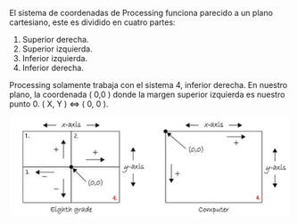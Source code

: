 El sistema de coordenadas de Processing funciona parecido a un plano cartesiano, este es dividido en cuatro partes: 

1. Superior derecha.
2. Superior izquierda.
3. Inferior izquierda.
4. Inferior derecha.

Processing solamente trabaja con el sistema 4,  inferior derecha.
En nuestro plano, la coordenada ( 0,0 ) donde la margen superior izquierda es nuestro punto 0. ( X, Y ) <=> ( 0, 0 ).

![Coordenas y ubicación](imagenes/coordenadasProcessingXYZ.jpg)
